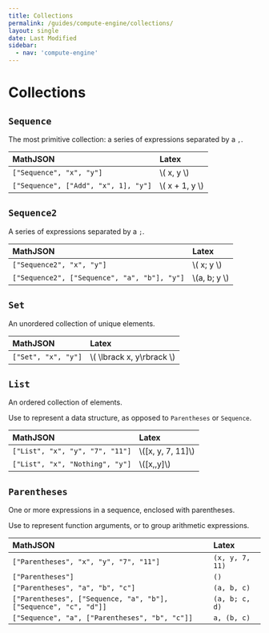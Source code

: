 ```yaml
---
title: Collections
permalink: /guides/compute-engine/collections/
layout: single
date: Last Modified
sidebar:
  - nav: 'compute-engine'
---
```

# Collections

## `Sequence`

The most primitive collection: a series of expressions separated by a `,`.

| MathJSON                             | Latex     |
| :----------------------------------- | :-------- |
| `["Sequence", "x", "y"]`             | \\( x, y \\)    |
| `["Sequence", ["Add", "x", 1], "y"]` | \\( x + 1, y \\) |

## `Sequence2`

A series of expressions separated by a `;`.

| MathJSON                                     | Latex     |
| :------------------------------------------- | :-------- |
| `["Sequence2", "x", "y"]`                    | \\( x; y \\)    |
| `["Sequence2", ["Sequence", "a", "b"], "y"]` | \\(a, b; y \\) |

## `Set`

An unordered collection of unique elements.

| MathJSON            | Latex                 |
| :------------------ | :-------------------- |
| `["Set", "x", "y"]` | \\( \lbrack x, y\rbrack \\) |

## `List`

An ordered collection of elements.

Use to represent a data structure, as opposed to `Parentheses` or `Sequence`.

| MathJSON                        | Latex           |
| :------------------------------ | :-------------- |
| `["List", "x", "y", "7", "11"]` | \\([x, y, 7, 11]\\) |
| `["List", "x", "Nothing", "y"]` | \\([x,,y]\\)        |

## `Parentheses`

One or more expressions in a sequence, enclosed with parentheses.

Use to represent function arguments, or to group arithmetic expressions.

| MathJSON                               | Latex                                                            |
| :------------------------------------- | :--------------------------------------------------------------- |
| `["Parentheses", "x", "y", "7", "11"]` | `(x, y, 7, 11)`                                                  |
| `["Parentheses"]`                                                | `()`                                   |
|`["Parentheses", "a", "b", "c"]`                                 | `(a, b, c)`                            | 
|`["Parentheses", ["Sequence, "a", "b"], ["Sequence", "c", "d"]]` | `(a, b; c, d)`                         | 
| `["Sequence", "a", ["Parentheses", "b", "c"]]`                   | `a, (b, c)`                            |
